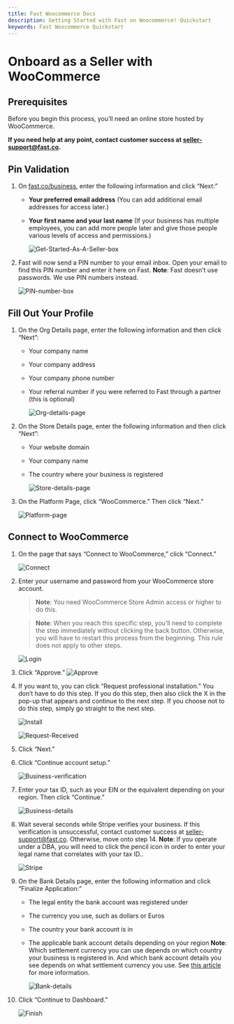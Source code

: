 ```yaml
---
title: Fast Woocommerce Docs
description: Getting Started with Fast on Woocommerce! Quickstart
keywords: Fast Woocommerce Quickstart
---
```


# Onboard as a Seller with WooCommerce

## Prerequisites

Before you begin this process, you’ll need an online store hosted by WooCommerce.

**If you need help at any point, contact customer success at seller-support@fast.co.**

## Pin Validation

1. On [fast.co/business](https://www.fast.co/business), enter the following information and click “Next:”

   - **Your preferred email address** (You can add additional email addresses for access later.)
   - **Your first name and your last name** (If your business has multiple employees, you can add more people later and give those people various levels of access and permissions.)

     ![Get-Started-As-A-Seller-box](images/woocommerce-signup-1.png)

2. Fast will now send a PIN number to your email inbox. Open your email to find this PIN number and enter it here on Fast.
   **Note**: Fast doesn’t use passwords. We use PIN numbers instead.

   ![PIN-number-box](images/woocommerce-signup-2.png)

## Fill Out Your Profile

1. On the Org Details page, enter the following information and then click “Next”:

   - Your company name
   - Your company address
   - Your company phone number
   - Your referral number if you were referred to Fast through a partner (this is optional)

     ![Org-details-page](images/woocommerce-signup-3.png)

2. On the Store Details page, enter the following information and then click “Next”:

   - Your website domain
   - Your company name
   - The country where your business is registered

     ![Store-details-page](images/woocommerce-signup-4.png)

3. On the Platform Page, click “WooCommerce.” Then click “Next.”

   ![Platform-page](images/woocommerce-signup-5.png)

## Connect to WooCommerce

1. On the page that says “Connect to WooCommerce,” click “Connect.”

   ![Connect](images/woocommerce-signup-6.png)

2. Enter your username and password from your WooCommerce store account.

   > **Note**: You need WooCommerce Store Admin access or higher to do this.

   > **Note**: When you reach this specific step, you’ll need to complete the step immediately without clicking the back button. Otherwise, you will have to restart this process from the beginning. This rule does not apply to other steps.

   ![Login](images/woocommerce-signup-7.png)

3. Click “Approve.”
   ![Approve](images/woocommerce-signup-8.png)

4. If you want to, you can click “Request professional installation.” You don’t have to do this step. If you do this step, then also click the X in the pop-up that appears and continue to the next step. If you choose not to do this step, simply go straight to the next step.

   ![Install](images/woocommerce-signup-9.png)

   ![Request-Received](images/woocommerce-signup-10.png)

5. Click “Next.”
6. Click “Continue account setup.”

   ![Business-verification](images/woocommerce-signup-11.png)

7. Enter your tax ID, such as your EIN or the equivalent depending on your region. Then click “Continue.”

   ![Business-details](images/woocommerce-signup-12.png)

8. Wait several seconds while Stripe verifies your business. If this verification is unsuccessful, contact customer success at seller-support@fast.co. Otherwise, move onto step 14.
   **Note**: If you operate under a DBA, you will need to click the pencil icon in order to enter your legal name that correlates with your tax ID..

   ![Stripe](images/woocommerce-signup-13.png)

9. On the Bank Details page, enter the following information and click “Finalize Application:”

   - The legal entity the bank account was registered under
   - The currency you use, such as dollars or Euros
   - The country your bank account is in
   - The applicable bank account details depending on your region
     **Note**: Which settlement currency you can use depends on which country your business is registered in. And which bank account details you see depends on what settlement currency you use. See [this article](https://stripe.com/docs/connect/bank-debit-card-payouts#supported-settlement) for more information.

     ![Bank-details](images/woocommerce-signup-14.png)

10. Click “Continue to Dashboard.”

    ![Finish](images/woocommerce-signup-15.png)
